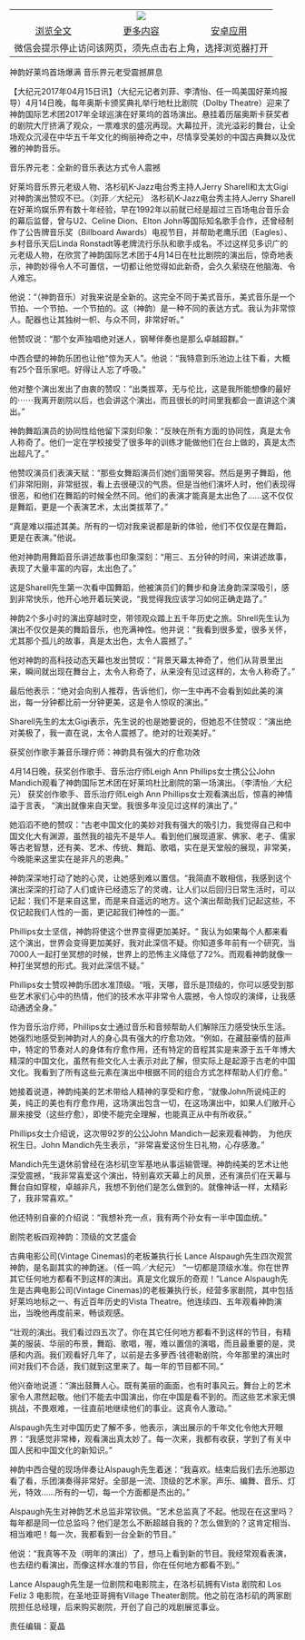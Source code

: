 

<table>
  <tr>
    <td align="center" colspan="3">
      <a href="https://github.com/ogate/ogate/blob/master/README.md"><img src="https://cloud.githubusercontent.com/assets/11880933/13434984/f430fae2-e012-11e5-814f-c2df1e82b247.jpg"/></a>
    </td>
  </tr>
  <tr>
    <td align="center">
      <a href="https://s3.ap-south-1.amazonaws.com/ogatem/oGate.htm?c817673&from=oNote">浏览全文</a>
    </td>
    <td align="center">
      <a href="https://s3.ap-south-1.amazonaws.com/ogatem/oGate.htm?from=oNote">更多内容</a>
    </td>
    <td align="center">
      <a href="https://raw.githubusercontent.com/ogate/up/master/ogate.apk">安卓应用</a>
    </td>
  </tr>
  <tr>
    <td align="center" colspan="3">
      微信会提示停止访问该网页，须先点击右上角，选择浏览器打开
    </td>
  </tr>
</table>    


神韵好莱坞首场爆满 音乐界元老受震撼屏息


【大纪元2017年04月15日讯】（大纪元记者刘菲、李清怡、任一鸣美国好莱坞报导）4月14日晚，每年奥斯卡颁奖典礼举行地杜比剧院（Dolby Theatre）迎来了神韵国际艺术团2017年全球巡演在好莱坞的首场演出。悬挂着历届奥斯卡获奖者的剧院大厅挤满了观众，一票难求的盛况再现。大幕拉开，流光溢彩的舞台，让全场观众沉浸在中华五千年文化的绚丽神奇之中，尽情享受美妙的中国古典舞以及优雅的神韵音乐。


音乐界元老：全新的音乐表达方式令人震撼


好莱坞音乐界元老级人物、洛杉矶K-Jazz电台秀主持人Jerry Sharell和太太Gigi对神韵演出赞叹不已。（刘菲／大纪元）
洛杉矶K-Jazz电台秀主持人Jerry Sharell在好莱坞娱乐界有数十年经验，早在1992年以前就已经是超过三百场电台音乐会的幕后监督，曾与U2、Celine Dion、Elton John等国际知名歌手合作，还曾经制作了公告牌音乐奖（Billboard Awards）电视节目，并帮助老鹰乐团（Eagles）、乡村音乐天后Linda Ronstadt等老牌流行乐队和歌手成名。不过这样见多识广的元老级人物，在欣赏了神韵国际艺术团于4月14日在杜比剧院的演出后，惊奇地表示，神韵妙得令人不可置信，一切都让他觉得如此新奇，会久久萦绕在他脑海、令人难忘。


他说：“（神韵音乐）对我来说是全新的。这完全不同于美式音乐，美式音乐是一个节拍、一个节拍、一个节拍的。这（神韵）是一种不同的表达方式。我认为非常惊人。配器也让其独树一帜、与众不同，非常好听。”


他赞叹说：“那个女声独唱绝对迷人，钢琴伴奏也是那么卓越超群。”


中西合壁的神韵乐团也让他“惊为天人”。他说：“我特意到乐池边上往下看，大概有25个音乐家吧。好得让人忘了呼吸。”


他对整个演出发出了由衷的赞叹：“出类拔萃，无与伦比，这是我所能想像的最好的⋯⋯我离开剧院以后，也会讲这个演出，而且很长的时间里我都会一直讲这个演出。”


神韵舞蹈演员的协同性给他留下深刻印象：“反映在所有方面的协同性，真是太令人称奇了。他们一定在学校接受了很多年的训练才能做他们在台上做的，真是太杰出超凡了。”


他赞叹演员们表演天赋：“那些女舞蹈演员们她们面带笑容。然后是男子舞蹈，他们非常阳刚，非常挺拔，看上去很硬汉的气质。但是当他们演坏人时，他们表现得很恶，和他们在舞蹈的时候全然不同。他们的表演才能真是太出色了……这不仅仅是舞蹈，更是一个表演艺术，太出类拔萃了。”


“真是难以描述其美。所有的一切对我来说都是新的体验，他们不仅仅是在舞蹈，更是在表演。”他说。


他对神韵用舞蹈音乐讲述故事也印象深刻：“用三、五分钟的时间，来讲述故事，表现了大量丰富的内容，太出色了。”


这是Sharell先生第一次看中国舞蹈，他被演员们的舞步和身法身韵深深吸引，感到非常快乐，他开心地开着玩笑说，“我觉得我应该学习如何正确走路了。”


神韵2个多小时的演出穿越时空，带领观众踏上五千年历史之旅。Shrell先生认为演出不仅仅是美的舞蹈音乐，也充满神性。他并说：“我看到很多爱，很多关怀，尤其那个孤儿的故事，真是太出色，太令人震撼了。”


他对神韵的高科技动态天幕也发出赞叹：“背景天幕太神奇了，他们从背景里出来，瞬间就出现在舞台上，太令人称奇了，从来没有见过这样的，太令人称奇了。”


最后他表示：“绝对会向别人推荐，告诉他们，你一生中再不会看到如此美的演出，每一分钟都比前一分钟更美，这是令人惊叹的演出。”


Sharell先生的太太Gigi表示，先生说的也是她要说的，但她忍不住赞叹：“演出绝对美极了，我一直在说，太令人震撼了。绝对的壮观美好。”


获奖创作歌手兼音乐理疗师：神韵具有强大的疗愈功效


4月14日晚，获奖创作歌手、音乐治疗师Leigh Ann Phillips女士携公公John Mandich观看了神韵国际艺术团在好莱坞杜比剧院的第一场演出。（李清怡／大纪元）
获奖创作歌手、音乐治疗师Leigh Ann Phillips女士观看演出后，惊喜的神情溢于言表， “演出就像来自天堂。我很多年没见过这样的演出了。”


她滔滔不绝的赞叹：“古老中国文化的美妙对我有强大的吸引力，我觉得自己和中国文化大有渊源，虽然我的祖先不是华人。看到他们展现道家、佛家、老子、儒家等古老智慧，还有美、艺术、传统、舞蹈、歌唱，实在是天堂般的展现，非常美，今晚能来这里实在是非凡的恩典。”


神韵深深地打动了她的心灵，让她感到难以置信。“我简直不敢相信，我感到这个演出深深的打动了人们或许已经遗忘了的灵魂，让人们以后回归日常生活时，可以记起：我们不是来自这里，而是来自遥远的地方。这个演出帮助我们记起这些，不仅记起我们人性的一面，更记起我们神性的一面。”


Phillips女士坚信，神韵将使这个世界变得更加美好。“ 我认为如果每个人都来看这个演出，世界会变得更加美好，我对此深信不疑。你知道多年前有一个研究，当7000人一起打坐冥想的时候，世界上的恐怖主义降低了72%。而观看神韵就像一种打坐冥想的形式。我对此深信不疑。”


Phillips女士赞叹神韵乐团水准顶级。“哦，天哪，音乐是顶级的，你可以感受到那些艺术家们心中的热情，他们的技术水平非常令人震撼，令人惊叹的演绎，让我感动通透全身。”


作为音乐治疗师，Phillips女士通过音乐和音频帮助人们解除压力感受快乐生活。她强烈地感受到神韵对人的身心具有强大的疗愈功效。“例如，在藏鼓豪情的鼓声中，特定的节奏对人的身体有疗愈作用，还有特定的音程其实是来源于五千年博大精深的中国文化，虽然有些文化人士表示对此了解，但实际上是起源于古老的中国文化。我看到了所有这些元素在演出中根据不同的组合方式怎样帮助人们疗愈。”


她接着说道，神韵纯美的艺术带给人精神的享受和疗愈，“就像John所说纯正的美，纯正的美也有疗愈作用，这场演出包含一切，在这场演出中，如果人们敞开心扉来接受（这些疗愈），即使不能完全理解，也能真正从中有所收获。”


Phillips女士介绍说，这次带92岁的公公John Mandich一起来观看神韵， 为他庆祝生日。John Mandich先生表示，“非常喜爱这份生日礼物，心存感激。”


Mandich先生退休前曾经在洛杉矶空军基地从事运输管理。神韵纯美的艺术让他深受震撼，“我非常喜爱这个演出，特别喜欢天幕上的风景，还有演员们在天幕与舞台自如穿梭，卓越非凡，我想不到他们是怎么做到的。就像神话一样，太精彩了，我非常喜欢。”


他还特别自豪的介绍说：“我想补充一点，我有两个孙女有一半中国血统。”


剧院老板四观神韵：顶级的文艺盛会


古典电影公司(Vintage Cinemas)的老板兼执行长 Lance Alspaugh先生四次观赏神韵，是名副其实的神韵迷。（任一鸣／大纪元）
“一切都是顶级水准。你在世界其它任何地方都看不到这样的演出。真是文化娱乐的奇观！”Lance Alspaugh先生是古典电影公司(Vintage Cinemas)的老板兼执行长，经营多家剧院，其中包括好莱坞地标之一、有近百年历史的Vista Theatre。他连续四、五年观看神韵演出，当晚他再度前来，畅谈观感。


“壮观的演出。我们看过四五次了。你在其它任何地方都看不到这样的节目，有精美的服装、华丽的布景，舞蹈、歌唱，喔，难以置信的演唱，而且最重要的是，灵感和内涵。我们观看好几年了，以前是去多萝西·钱德勒剧院，今年那里的演出时间对我们不合适，我们就到这里来了。每一年的节目都不同。”


他兴奋地说道：“演出鼓舞人心。既有美丽的画面，也有时事风云。舞台上的艺术家令人肃然起敬。他们不能去中国演出，你在中国是看不到的。而这些艺术家无惧挑战，不畏艰难，一往直前地继续他们的事业。这真令人激动。”


Alspaugh先生对中国历史了解不多，他表示，演出展示的千年文化令他大开眼界：“我感觉非常棒，观看演出真太妙了。每一次来，我都有收获，学到了有关中国人民和中国文化的新知识。”


神韵中西合璧的现场伴奏让Alspaugh先生着迷：“我喜欢。结束后我们去乐池那边看了看，乐团演奏得非常好。全部是一流、顶级的艺术家。声乐、编舞、音乐、灯光，特效……所有的一切，每一个方面都是杰出的。”


Alspaugh先生对神韵艺术总监非常钦佩。“艺术总监真了不起。他现在在这里吗？每年都是同一位总监吗？他们是怎么不断超越自我的？怎么做到的？这肯定相当、相当难吧！每一次，我都看到一台全新的节目。”


他说：“我真等不及（明年的演出）了，想马上看到新的节目。我经常观看表演，也去纽约看演出，而像这样水准的节目，你在任何地方都看不到。”


Lance Alspaugh先生是一位剧院和电影院主，在洛杉矶拥有Vista 剧院和 Los Feliz 3 电影院，在圣地亚哥拥有Village Theater剧院。他之前在洛杉矶的两家剧院担任总经理，后来购买剧院，开创了自己的戏剧展览事业。


责任编辑：夏晶



